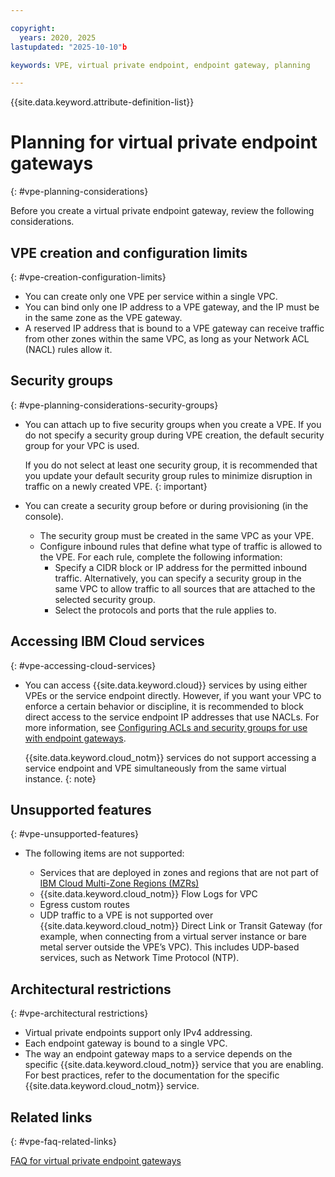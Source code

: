 ```yaml
---

copyright:
  years: 2020, 2025
lastupdated: "2025-10-10"b

keywords: VPE, virtual private endpoint, endpoint gateway, planning

---
```


{{site.data.keyword.attribute-definition-list}}

# Planning for virtual private endpoint gateways
{: #vpe-planning-considerations}

Before you create a virtual private endpoint gateway, review the following considerations.

## VPE creation and configuration limits
{: #vpe-creation-configuration-limits}

* You can create only one VPE per service within a single VPC.
* You can bind only one IP address to a VPE gateway, and the IP must be in the same zone as the VPE gateway.
* A reserved IP address that is bound to a VPE gateway can receive traffic from other zones within the same VPC, as long as your Network ACL (NACL) rules allow it.

## Security groups
{: #vpe-planning-considerations-security-groups} 

* You can attach up to five security groups when you create a VPE. If you do not specify a security group during VPE creation, the default security group for your VPC is used.

   If you do not select at least one security group, it is recommended that you update your default security group rules to minimize disruption in traffic on a newly created VPE.
   {: important}

* You can create a security group before or during provisioning (in the console).
   * The security group must be created in the same VPC as your VPE.
   * Configure inbound rules that define what type of traffic is allowed to the VPE. For each rule, complete the following information:
      * Specify a CIDR block or IP address for the permitted inbound traffic. Alternatively, you can specify a security group in the same VPC to allow traffic to all sources that are attached to the selected security group.
      * Select the protocols and ports that the rule applies to.

## Accessing IBM Cloud services
{: #vpe-accessing-cloud-services}

* You can access {{site.data.keyword.cloud}} services by using either VPEs or the service endpoint directly. However, if you want your VPC to enforce a certain behavior or discipline, it is recommended to block direct access to the service endpoint IP addresses that use NACLs. For more information, see [Configuring ACLs and security groups for use with endpoint gateways](/docs/vpc?topic=vpc-configure-acls-sgs-endpoint-gateways).

   {{site.data.keyword.cloud_notm}} services do not support accessing a service endpoint and VPE simultaneously from the same virtual instance.
   {: note} 

## Unsupported features
{: #vpe-unsupported-features}

* The following items are not supported:

   * Services that are deployed in zones and regions that are not part of [IBM Cloud Multi-Zone Regions (MZRs)](/docs/overview?topic=overview-locations#table-mzr)
   * {{site.data.keyword.cloud_notm}} Flow Logs for VPC 
   * Egress custom routes 
   * UDP traffic to a VPE is not supported over {{site.data.keyword.cloud_notm}} Direct Link or Transit Gateway (for example, when connecting from a virtual server instance or bare metal server outside the VPE’s VPC). This includes UDP-based services, such as Network Time Protocol (NTP).

## Architectural restrictions
{: #vpe-architectural restrictions}

* Virtual private endpoints support only IPv4 addressing.
* Each endpoint gateway is bound to a single VPC.
* The way an endpoint gateway maps to a service depends on the specific {{site.data.keyword.cloud_notm}} service that you are enabling. For best practices, refer to the documentation for the specific {{site.data.keyword.cloud_notm}} service.

## Related links
{: #vpe-faq-related-links}

[FAQ for virtual private endpoint gateways](/docs/vpc?topic=vpc-faqs-vpe)

